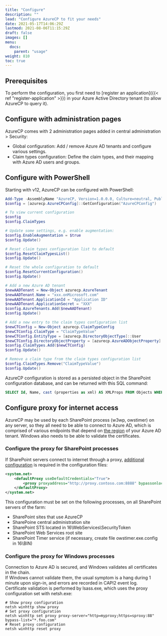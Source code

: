 ```yaml
---
title: "Configure"
description: ""
lead: "Configure AzureCP to fit your needs"
date: 2021-05-17T14:06:29Z
lastmod: 2021-08-06T11:15:29Z
draft: false
images: []
menu: 
  docs:
    parent: "usage"
weight: 810
toc: true
---
```


## Prerequisites

To perform the configuration, you first need to [register an application]({{< ref "register-application" >}}) in your Azure Active Directory tenant (to allow AzureCP to query it).

## Configure with administration pages

AzureCP comes with 2 administration pages added in central administration > Security:

- Global configuration: Add / remove Azure AD tenants and configure various settings.
- Claim types configuration: Define the claim types, and their mapping with Azure AD users and groups.

## Configure with PowerShell

Starting with v12, AzureCP can be configured with PowerShell:

```powershell
Add-Type -AssemblyName "AzureCP, Version=1.0.0.0, Culture=neutral, PublicKeyToken=65dc6b5903b51636"
$config = [azurecp.AzureCPConfig]::GetConfiguration("AzureCPConfig")

# To view current configuration
$config
$config.ClaimTypes

# Update some settings, e.g. enable augmentation:
$config.EnableAugmentation = $true
$config.Update()

# Reset claim types configuration list to default
$config.ResetClaimTypesList()
$config.Update()

# Reset the whole configuration to default
$config.ResetCurrentConfiguration()
$config.Update()

# Add a new Azure AD tenant
$newAADTenant = New-Object azurecp.AzureTenant
$newAADTenant.Name = "xxx.onMicrosoft.com"
$newAADTenant.ApplicationId = "Application ID"
$newAADTenant.ApplicationSecret = "XXX"
$config.AzureTenants.Add($newAADTenant)
$config.Update()

# Add a new entry to the claim types configuration list
$newCTConfig = New-Object azurecp.ClaimTypeConfig
$newCTConfig.ClaimType = "ClaimTypeValue"
$newCTConfig.EntityType = [azurecp.DirectoryObjectType]::User
$newCTConfig.DirectoryObjectProperty = [azurecp.AzureADObjectProperty]::Department
$config.ClaimTypes.Add($newCTConfig)
$config.Update()

# Remove a claim type from the claim types configuration list
$config.ClaimTypes.Remove("ClaimTypeValue")
$config.Update()
```

AzureCP configuration is stored as a persisted object in the SharePoint configuration database, and can be returned with this SQL command:

```sql
SELECT Id, Name, cast (properties as xml) AS XMLProps FROM Objects WHERE Name = 'AzureCPConfig'
```

## Configure proxy for internet access

AzureCP may be used by each SharePoint process (w3wp, owstimer) on any server, so they all need to be able to connect to Azure AD, which is comprised of various endpoints that depend on [the region](https://docs.microsoft.com/en-us/azure/active-directory/develop/authentication-national-cloud) of your Azure AD tenant.
Windows also needs to be able to validate the certificates.

### Configure the proxy for SharePoint processes

If SharePoint servers connect to internet through a proxy, [additional configuration](https://docs.microsoft.com/en-us/dotnet/framework/configure-apps/file-schema/network/defaultproxy-element-network-settings) is required in the configuration files:

```xml
<system.net>
    <defaultProxy useDefaultCredentials="True">
        <proxy proxyaddress="http://proxy.contoso.com:8888" bypassonlocal="True" />
    </defaultProxy>
</system.net>
```

This configuration must be set on the following processes, on all SharePoint servers of the farm:

* SharePoint sites that use AzureCP
* SharePoine central administration site
* SharePoint STS located in 16\WebServices\SecurityToken
* SharePoint Web Services root site
* SharePoint Timer service (if necessary, create file owstimer.exe.config in 16\BIN)

### Configure the proxy for Windows processes

Connection to Azure AD is secured, and Windows validates all certificates in the chain.  
If Windows cannot validate them, the usual symptom is a hang during 1 minute upon sign-in, and errors are recorded in CAPI2 event log.  
Certificate validation is performed by lsass.exe, which uses the proxy configuration set with netsh.exe:

```text
# Show proxy configuration
netsh winhttp show proxy
# Set proxy configuration
netsh winhttp set proxy proxy-server="http=myproxy;https=sproxy:88" bypass-list="*.foo.com"
# Reset proxy configuration
netsh winhttp reset proxy
```
